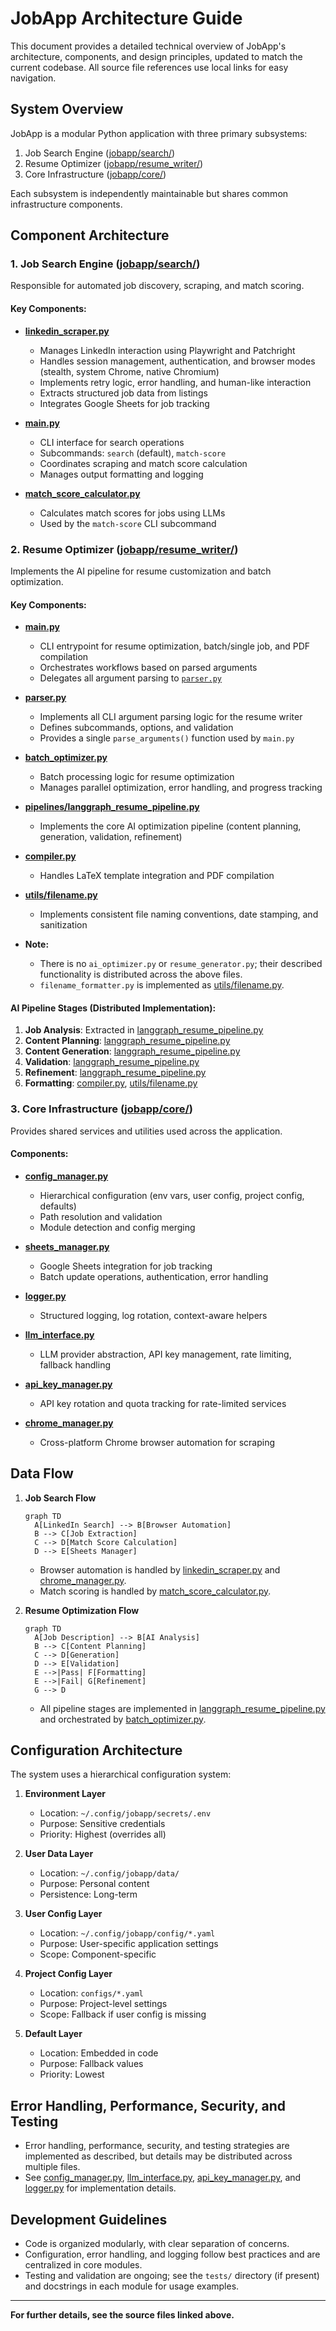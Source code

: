 # JobApp Architecture Guide

This document provides a detailed technical overview of JobApp's architecture, components, and design principles, updated to match the current codebase. All source file references use local links for easy navigation.

## System Overview

JobApp is a modular Python application with three primary subsystems:

1. Job Search Engine ([jobapp/search/](../jobapp/search/))
2. Resume Optimizer ([jobapp/resume_writer/](../jobapp/resume_writer/))
3. Core Infrastructure ([jobapp/core/](../jobapp/core/))

Each subsystem is independently maintainable but shares common infrastructure components.

## Component Architecture

### 1. Job Search Engine ([jobapp/search/](../jobapp/search/))

Responsible for automated job discovery, scraping, and match scoring.

#### Key Components:

- **[linkedin_scraper.py](../jobapp/search/linkedin_scraper.py)**
  - Manages LinkedIn interaction using Playwright and Patchright
  - Handles session management, authentication, and browser modes (stealth, system Chrome, native Chromium)
  - Implements retry logic, error handling, and human-like interaction
  - Extracts structured job data from listings
  - Integrates Google Sheets for job tracking

- **[main.py](../jobapp/search/main.py)**
  - CLI interface for search operations
  - Subcommands: `search` (default), `match-score`
  - Coordinates scraping and match score calculation
  - Manages output formatting and logging

- **[match_score_calculator.py](../jobapp/search/match_score_calculator.py)**
  - Calculates match scores for jobs using LLMs
  - Used by the `match-score` CLI subcommand

### 2. Resume Optimizer ([jobapp/resume_writer/](../jobapp/resume_writer/))

Implements the AI pipeline for resume customization and batch optimization.

#### Key Components:

- **[main.py](../jobapp/resume_writer/main.py)**
  - CLI entrypoint for resume optimization, batch/single job, and PDF compilation
  - Orchestrates workflows based on parsed arguments
  - Delegates all argument parsing to [`parser.py`](../jobapp/resume_writer/parser.py)

- **[parser.py](../jobapp/resume_writer/parser.py)**
  - Implements all CLI argument parsing logic for the resume writer
  - Defines subcommands, options, and validation
  - Provides a single `parse_arguments()` function used by `main.py`

- **[batch_optimizer.py](../jobapp/resume_writer/batch_optimizer.py)**
  - Batch processing logic for resume optimization
  - Manages parallel optimization, error handling, and progress tracking

- **[pipelines/langgraph_resume_pipeline.py](../jobapp/resume_writer/pipelines/langgraph_resume_pipeline.py)**
  - Implements the core AI optimization pipeline (content planning, generation, validation, refinement)

- **[compiler.py](../jobapp/resume_writer/compiler.py)**
  - Handles LaTeX template integration and PDF compilation

- **[utils/filename.py](../jobapp/utils/filename.py)**
  - Implements consistent file naming conventions, date stamping, and sanitization

- **Note:**
  - There is no `ai_optimizer.py` or `resume_generator.py`; their described functionality is distributed across the above files.
  - `filename_formatter.py` is implemented as [utils/filename.py](../jobapp/utils/filename.py).

#### AI Pipeline Stages (Distributed Implementation):
1. **Job Analysis**: Extracted in [langgraph_resume_pipeline.py](../jobapp/resume_writer/pipelines/langgraph_resume_pipeline.py)
2. **Content Planning**: [langgraph_resume_pipeline.py](../jobapp/resume_writer/pipelines/langgraph_resume_pipeline.py)
3. **Content Generation**: [langgraph_resume_pipeline.py](../jobapp/resume_writer/pipelines/langgraph_resume_pipeline.py)
4. **Validation**: [langgraph_resume_pipeline.py](../jobapp/resume_writer/pipelines/langgraph_resume_pipeline.py)
5. **Refinement**: [langgraph_resume_pipeline.py](../jobapp/resume_writer/pipelines/langgraph_resume_pipeline.py)
6. **Formatting**: [compiler.py](../jobapp/resume_writer/compiler.py), [utils/filename.py](../jobapp/utils/filename.py)

### 3. Core Infrastructure ([jobapp/core/](../jobapp/core/))

Provides shared services and utilities used across the application.

#### Components:

- **[config_manager.py](../jobapp/core/config_manager.py)**
  - Hierarchical configuration (env vars, user config, project config, defaults)
  - Path resolution and validation
  - Module detection and config merging

- **[sheets_manager.py](../jobapp/core/sheets_manager.py)**
  - Google Sheets integration for job tracking
  - Batch update operations, authentication, error handling

- **[logger.py](../jobapp/core/logger.py)**
  - Structured logging, log rotation, context-aware helpers

- **[llm_interface.py](../jobapp/core/llm_interface.py)**
  - LLM provider abstraction, API key management, rate limiting, fallback handling

- **[api_key_manager.py](../jobapp/core/api_key_manager.py)**
  - API key rotation and quota tracking for rate-limited services

- **[chrome_manager.py](../jobapp/core/chrome_manager.py)**
  - Cross-platform Chrome browser automation for scraping

## Data Flow

1. **Job Search Flow**
   ```mermaid
   graph TD
     A[LinkedIn Search] --> B[Browser Automation]
     B --> C[Job Extraction]
     C --> D[Match Score Calculation]
     D --> E[Sheets Manager]
   ```
   - Browser automation is handled by [linkedin_scraper.py](../jobapp/search/linkedin_scraper.py) and [chrome_manager.py](../jobapp/core/chrome_manager.py).
   - Match scoring is handled by [match_score_calculator.py](../jobapp/search/match_score_calculator.py).

2. **Resume Optimization Flow**
   ```mermaid
   graph TD
     A[Job Description] --> B[AI Analysis]
     B --> C[Content Planning]
     C --> D[Generation]
     D --> E[Validation]
     E -->|Pass| F[Formatting]
     E -->|Fail| G[Refinement]
     G --> D
   ```
   - All pipeline stages are implemented in [langgraph_resume_pipeline.py](../jobapp/resume_writer/pipelines/langgraph_resume_pipeline.py) and orchestrated by [batch_optimizer.py](../jobapp/resume_writer/batch_optimizer.py).

## Configuration Architecture

The system uses a hierarchical configuration system:

1. **Environment Layer**
   - Location: `~/.config/jobapp/secrets/.env`
   - Purpose: Sensitive credentials
   - Priority: Highest (overrides all)

2. **User Data Layer**
   - Location: `~/.config/jobapp/data/`
   - Purpose: Personal content
   - Persistence: Long-term

3. **User Config Layer**
   - Location: `~/.config/jobapp/config/*.yaml`
   - Purpose: User-specific application settings
   - Scope: Component-specific

4. **Project Config Layer**
   - Location: `configs/*.yaml`
   - Purpose: Project-level settings
   - Scope: Fallback if user config is missing

5. **Default Layer**
   - Location: Embedded in code
   - Purpose: Fallback values
   - Priority: Lowest

## Error Handling, Performance, Security, and Testing

- Error handling, performance, security, and testing strategies are implemented as described, but details may be distributed across multiple files.
- See [config_manager.py](../jobapp/core/config_manager.py), [llm_interface.py](../jobapp/core/llm_interface.py), [api_key_manager.py](../jobapp/core/api_key_manager.py), and [logger.py](../jobapp/core/logger.py) for implementation details.

## Development Guidelines

- Code is organized modularly, with clear separation of concerns.
- Configuration, error handling, and logging follow best practices and are centralized in core modules.
- Testing and validation are ongoing; see the `tests/` directory (if present) and docstrings in each module for usage examples.

---

**For further details, see the source files linked above.** 